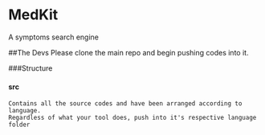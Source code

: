# MedKit
A symptoms search engine

##The Devs
Please clone the main repo and begin pushing codes into it.

###Structure
#### src
    Contains all the source codes and have been arranged according to language.
    Regardless of what your tool does, push into it's respective language folder
    
